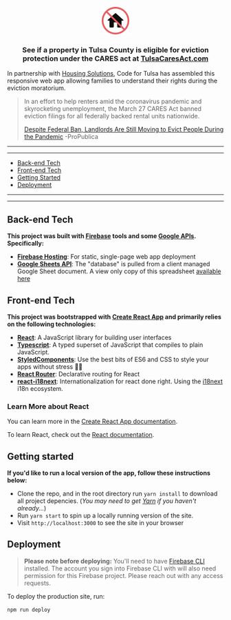 <p align="center">
  <img width="64" height="64" src='./src/img/eviction.svg?raw=true' alt="Food for Thought OK" />
</p>

<h3 align="center">
  <b>See if a property in Tulsa County is eligible for eviction protection under the CARES act at <a href="https://TulsaCaresAct.org">TulsaCaresAct.com</a></b>
</h3>

In partnership with [Housing Solutions](https://www.facebook.com/pages/category/Cause/Housing-Solutions-Tulsa-105568634392642/), Code for Tulsa has assembled this responsive web app allowing families to understand their rights during the eviction moratorium.

> In an effort to help renters amid the coronavirus pandemic and skyrocketing unemployment, the March 27 CARES Act banned eviction filings for all federally backed rental units nationwide.
>
> [Despite Federal Ban, Landlords Are Still Moving to Evict People During the Pandemic](https://www.propublica.org/article/despite-federal-ban-landlords-are-still-moving-to-evict-people-during-the-pandemic)
> -ProPublica

---

---

- [Back-end Tech](#back-end-tech)
- [Front-end Tech](#front-end-tech)
- [Getting Started](#getting-started)
- [Deployment](#deployment)

---

---

## Back-end Tech

**This project was built with [Firebase](https://firebase.google.com/) tools and some [Google APIs](https://developers.google.com/apis-explorer/). Specifically:**

- **[Firebase Hosting](https://firebase.google.com/products/hosting)**: For static, single-page web app deployment
- **[Google Sheets API](https://developers.google.com/sheets/api/)**: The "database" is pulled from a client managed Google Sheet document. A view only copy of this spreadsheet [available here](https://docs.google.com/spreadsheets/d/1nIg6BaErJ6qB3v1jS16geJaYOJWZWvjLGh5OcEGlylg/edit#gid=1291644415)

## Front-end Tech

**This project was bootstrapped with [Create React App](https://github.com/facebook/create-react-app) and primarily relies on the following technologies:**

- **[React](https://reactjs.org/)**: A JavaScript library for building user interfaces
- **[Typescript](https://www.typescriptlang.org/)**: A typed superset of JavaScript that compiles to plain JavaScript.
- **[StyledComponents](https://styled-components.com/)**: Use the best bits of ES6 and CSS to style your apps without stress 💅🏾
- **[React Router](https://reacttraining.com/react-router/)**: Declarative routing for React
- **[react-i18next](https://react.i18next.com/)**: Internationalization for react done right. Using the [i18next](https://www.i18next.com/) i18n ecosystem.

### Learn More about React

You can learn more in the [Create React App documentation](https://facebook.github.io/create-react-app/docs/getting-started).

To learn React, check out the [React documentation](https://reactjs.org/).

## Getting started

**If you'd like to run a local version of the app, follow these instructions below:**

- Clone the repo, and in the root directory run `yarn install` to download all project depencies. (_You may need to get [Yarn](https://yarnpkg.com/en/) if you haven't already..._)
- Run `yarn start` to spin up a locally running version of the site.
- Visit `http://localhost:3000` to see the site in your browser

## Deployment

> **Please note before deploying:** You'll need to have [Firebase CLI](https://firebase.google.com/docs/cli) installed. The account you sign into Firebase CLI with will also need permission for this Firebase project. Please reach out with any access requests.

To deploy the production site, run:

```BASH
npm run deploy
```
